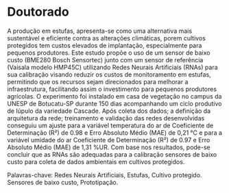 # Doutorado
A produção em estufas, apresenta-se como uma alternativa mais sustentável e eficiente contra as alterações climáticas, porem cultivos protegidos tem custos elevados de implantação, especialmente para pequenos produtores. Este estudo propõe o uso de um sensor de baixo custo (BME280 Bosch Sensortec) junto com um sensor de referência (Vaisala modelo HMP45C) utilizando Redes Neurais Artificiais (RNAs) para sua calibração visando reduzir os custos de monitoramento em estufas, permitindo que os recursos sejam direcionados para melhorar a infraestrutura, facilitando assim o investimento para pequenos produtores agrícolas. O experimento foi instalado em casa de vegetação no campus da UNESP de Botucatu-SP durante 150 dias acompanhando um ciclo produtivo de lúpulo da variedade Cascade. Após coleta dos dados; a definição da arquitetura da rede; treinamento e validação das redes desenvolvidas conseguiu um ajuste para a variável temperatura do ar de Coeficiente de Determinação (R²) de 0.98 e Erro Absoluto Médio (MAE) de 0,21 °C e para a variável umidade do ar Coeficiente de Determinação (R²) de 0.97 e Erro Absoluto Médio (MAE) de 1,31 %UR. Com base nos resultados, pode-se concluir que as RNAs são adequadas para a calibração sensores de baixo custo para coleta de dados ambientais em cultivos protegidos.

Palavras-chave: Redes Neurais Artificiais, Estufas, Cultivo protegido. Sensores de baixo custo, Prototipação.

